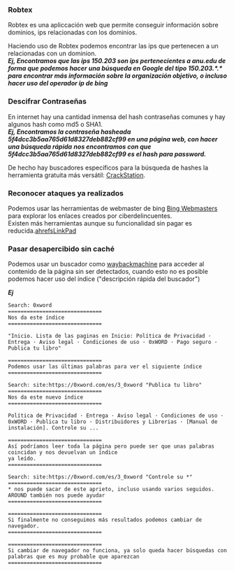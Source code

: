 ### Robtex

Robtex es una apliccación web que permite conseguir información sobre dominios, ips relacionadas con los dominios.

Haciendo uso de Robtex podemos encontrar las ips que pertenecen a un relacionadas con un dominion.<br>
***Ej, Encontramos que las ips 150.203 son ips pertenecientes a anu.edu de forma que podemos hacer***
***una búsqueda en Google del tipo 150.203.\*.\* para encontrar más información sobre la organización objetivo, o incluso***
***hacer uso del operador ip de bing***

### Descifrar Contraseñas

En internet hay una cantidad inmensa del hash contraseñas comunes y hay algunos hash como md5 o SHA1.<br>
***Ej, Encontramos la contraseña hasheada 5f4dcc3b5aa765d61d8327deb882cf99 en una página web, con hacer una búsqueda rápida***
***nos encontramos con que 5f4dcc3b5aa765d61d8327deb882cf99 es el hash para password.***

De hecho hay buscadores específicos para la búsqueda de hashes la herramienta gratuita más versátil: [CrackStation](https://crackstation.net/).

### Reconocer ataques ya realizados

Podemos usar las herramientas de webmaster de bing [Bing Webmasters](https://www.bing.com/toolbox/webmaster) 
para explorar los enlaces creados por ciberdelincuentes.<br>
Existen más herramientas aunque su funcionalidad sin pagar es reducida.[ahrefs](https://ahrefs.com/es/)[LinkPad](https://linkpad.org/default.aspx)

### Pasar desapercibido sin caché

Podemos usar un buscador como [waybackmachine](https://archive.org/web/) para acceder al contenido de la
página sin ser detectados, cuando esto no es posible podemos hacer uso del índice ("descripción rápida del buscador")

***Ej***
```
Search: 0xword
==============================
Nos da este índice
==============================

"Inicio. Lista de las paginas en Inicio: Política de Privacidad · Entrega · Aviso legal · Condiciones de uso · 0xWORD · Pago seguro · Publica tu libro"

==============================
Podemos usar las últimas palabras para ver el siguiente índice 
==============================

Search: site:https://0xword.com/es/3_0xword "Publica tu libro"
==============================
Nos da este nuevo índice
==============================

Política de Privacidad · Entrega · Aviso legal · Condiciones de uso · 0xWORD · Publica tu libro · Distribuidores y Librerias · [Manual de instalación]. Controle su ...

==============================
Así podríamos leer toda la página pero puede ser que unas palabras coincidan y nos devuelvan un índice
ya leído.
==============================

Search: site:https://0xword.com/es/3_0xword "Controle su *"
==============================
* nos puede sacar de este aprieto, incluso usando varios seguidos.
AROUND también nos puede ayudar
==============================

==============================
Si finalmente no conseguimos más resultados podemos cambiar de navegador.
==============================

==============================
Si cambiar de navegador no funciona, ya solo queda hacer búsquedas con palabras que es muy probable que aparezcan
==============================
```

